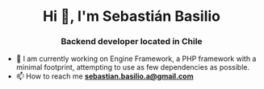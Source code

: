 <h1 align="center">Hi 👋, I'm Sebastián Basilio</h1>
<h3 align="center">Backend developer located in Chile</h3>

- 🔭 I am currently working on Engine Framework, a PHP framework with a minimal footprint, attempting to use as few dependencies as possible.
- 📫 How to reach me **sebastian.basilio.a@gmail.com**

